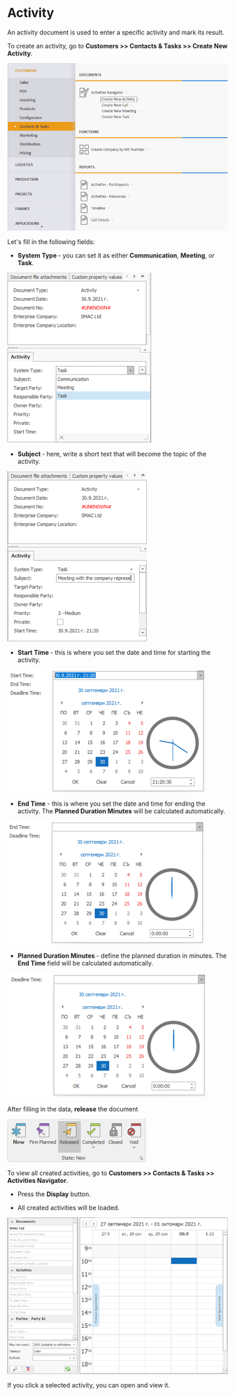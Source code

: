 # Activity
An activity document is used to enter a specific activity and mark its result.

To create an activity, go to **Customers >> Contacts & Tasks >> Create New Activity**.
 
![Activity](pictures/activity1.png)

Let's fill in the following fields:

-	<b>System Type </b> - you can set it as either **Communication**, **Meeting**, or **Task**.
 
![Activity](pictures/activity2.png)

-	<b>Subject </b> - here, write a short text that will become the topic of the activity.
 
![Activity](pictures/activity3.png)

-	<b>Start Time </b> - this is where you set the date and time for starting the activity.
 
![Activity](pictures/activity4.png)

-	<b>End Time</b> - this is where you set the date and time for ending the activity. The **Planned Duration Minutes** will be calculated automatically.
 
![Activity](pictures/activity5.png)

-	<b>Planned Duration Minutes </b> - define the planned duration in minutes. The **End Time** field will be calculated automatically.
 
![Activity](pictures/activity6.png)

After filling in the data, **release** the document
 
![Activity](pictures/activity7.png)

To view all created activities, go to **Customers >> Contacts & Tasks >> Activities Navigator**.

- Press the **Display** button.

- All created activities will be loaded.
 
![Activity](pictures/activity8.png)

If you click a selected activity, you can open and view it.
